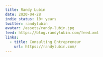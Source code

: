 ```yaml
---
title: Randy Lubin
date: 2020-04-28
indie_status: 10+ years
twitter: randylubin
avatar: /assets/randy-lubin.jpg
feed: https://blog.randylubin.com/feed.xml
links:
  - title: Consulting Entrepreneur
    url: https://randylubin.com/ 
---
```

